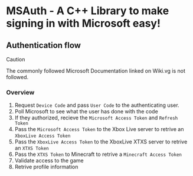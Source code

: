 # MSAuth - A C++ Library to make signing in with Microsoft easy! 

## Authentication flow 

> [!CAUTION]
> The commonly followed Microsoft Documentation linked on Wiki.vg is not followed.

### Overview

1. Request `Device Code` and pass `User Code` to the authenticating user.
2. Poll Microsoft to see what the user has done with the code
3. If they authorized, recieve the `Microsoft Access Token` and `Refresh Token`
4. Pass the `Microsoft Access Token` to the Xbox Live server to retrive an `XboxLive Access Token`
5. Pass the `XboxLive Access Token` to the XboxLive XTXS server to retrive an `XTXS Token`
6. Pass the `XTXS Token` to Minecraft to retrive a `Minecraft Access Token`
7. Validate access to the game
8. Retrive profile information

